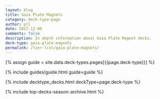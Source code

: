 ```yaml
---
layout: blog
title: Gaia Plate Magnets 
category: deck-type-page
author: pll
date: 2017-12-06
comments: false
description: In depth information about Gaia Plate Magnet decks.
deck-type: gaia-plate-magnets
permalink: /tier-list/gaia-plate-magnets/ 
---
```


{% assign guide = site.data.deck-types.pages[{{page.deck-type}}] %}

{% include guides/guide.html guide=guide %}

{% include decktype_decks.html deckType=page.deck-type %}

{% include top-decks-season-archive.html %}